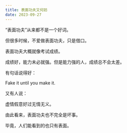 ```yaml
---
title: 表面功夫又何妨
date: 2023-09-27
---
```

“表面功夫”从来都不是一个好词。

但很多时候，不爱做表面功夫，只是借口。

表面功夫大概就像考试成绩。

成绩好，能力未必就强。但是能力强的人，成绩总不会太差。

有句话说得好：

Fake it until you make it.

又有人说：

虚情假意好过无情无义。

由此看来，表面功夫也不完全是坏事。

毕竟，人们能看到的也只有表面。